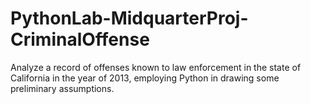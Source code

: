 # PythonLab-MidquarterProj-CriminalOffense
Analyze a record of offenses known to law enforcement in the state of California in the year of 2013, employing Python in drawing some preliminary assumptions.
